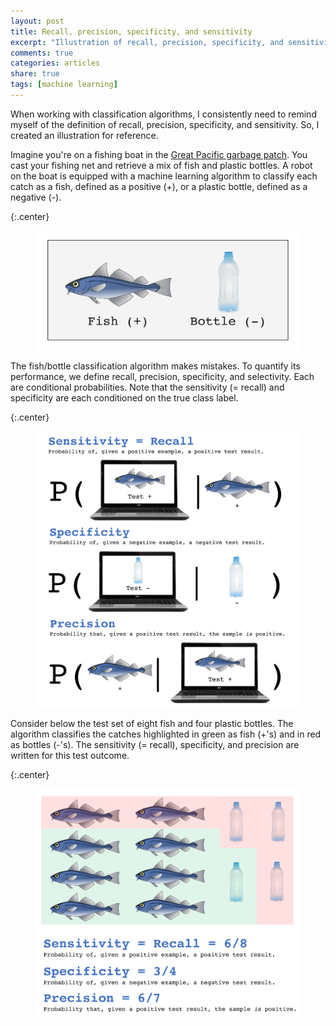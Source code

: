 ```yaml
---
layout: post
title: Recall, precision, specificity, and sensitivity
excerpt: "Illustration of recall, precision, specificity, and sensitivity"
comments: true
categories: articles
share: true
tags: [machine learning]
---
```


When working with classification algorithms, I consistently need to remind myself of the definition of recall, precision, specificity, and sensitivity. So, I created an illustration for reference.

Imagine you're on a fishing boat in the [Great Pacific garbage patch](https://en.wikipedia.org/wiki/Great_Pacific_garbage_patch). You cast your fishing net and retrieve a mix of fish and plastic bottles. A robot on the boat is equipped with a machine learning algorithm to classify each catch as a fish, defined as a positive (+), or a plastic bottle, defined as a negative (-).

{:.center}
<figure>
    <img src="/images/classification_metrics/fish_bottles.png" alt="image">
</figure>

The fish/bottle classification algorithm makes mistakes. To quantify its performance, we define recall, precision, specificity, and selectivity. Each are conditional probabilities. Note that the sensitivity (= recall) and specificity are each conditioned on the true class label.

{:.center}
<figure>
    <img src="/images/classification_metrics/classify.png" alt="image">
</figure>

Consider below the test set of eight fish and four plastic bottles. The algorithm classifies the catches highlighted in green as fish (+'s) and in red as bottles (-'s). The sensitivity (= recall), specificity, and precision are written for this test outcome.

{:.center}
<figure>
    <img src="/images/classification_metrics/metric_example.png" alt="image">
</figure>
